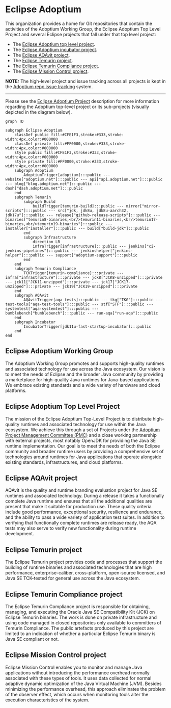 # Eclipse Adoptium

This organization provides a home for Git repositories that contain the activities of the Adoptium Working Group, the Eclipse Adoptium Top Level Project and several Eclipse projects that fall under that top level project:

* The [Eclipse Adoptium top level project](https://projects.eclipse.org/projects/adoptium).
* The [Eclipse Adoptium incubator project](https://projects.eclipse.org/projects/adoptium.incubator).
* The [Eclipse AQAvit project](https://projects.eclipse.org/projects/adoptium.aqavit).
* The [Eclipse Temurin project](https://projects.eclipse.org/projects/adoptium.temurin).
* The [Eclipse Temurin Compliance project](https://projects.eclipse.org/projects/adoptium.temurin-compliance).
* The [Eclipse Mission Control project](https://projects.eclipse.org/projects/adoptium.mc).

**NOTE:** The high-level project and issue tracking across all projects is kept in the [Adoptium repo issue tracking](https://www.github.com/adoptium/adoptium/issues) system.

----

Please see the [Eclipse Adoptium Project](https://projects.eclipse.org/projects/adoptium) description for more information regarding the Adoptium top-level project or its sub-projects (visually depicted in the diagram below).

```mermaid
graph TD

subgraph Eclipse Adoptium
    classDef public fill:#CFE1F3,stroke:#333,stroke-width:4px,color:#000000
    classDef private fill:#FF0000,stroke:#333,stroke-width:4px,color:#000000
    style public fill:#CFE1F3,stroke:#333,stroke-width:4px,color:#000000
    style private fill:#FF0000,stroke:#333,stroke-width:4px,color:#000000
    subgraph Adoptium
        AdoptiumTrigger[adoptium]:::public --- website["adoptium.net"]:::public --- api["api.adoptium.net"]:::public --- blog["blog.adoptium.net"]:::public --- dash["dash.adoptium.net"]:::public
    end
    subgraph Temurin
        subgraph Build
            buildTrigger[temurin-build]:::public --- mirror["mirror-scripts"]:::public --- src["jdk, jdk8u, jdk8u-aarch32, jdk17u"]:::public --- release["github-release-scripts"]:::public --- binaries["temurin8-binaries,<br/>temurin11-binaries,<br/>temurin17-binaries,<br/>temurin19-binaries"]:::public --- installer["installer"]:::public --- build["build-jdk"]:::public
        end
        subgraph Infrastructure
            direction LR
            infraTrigger[infrastructure]:::public --- jenkins["ci-jenkins-pipelines"]:::public --- jenkinshelper["jenkins-helper"]:::public --- support["adoptium-support"]:::public
        end
    end
    subgraph Temurin Compliance
        TCKTrigger[temurin-compliance]:::private --- infra["infrastructure"]:::private --- jck8["JCK8-unzipped"]:::private --- jck11["JCK11-unzipped"]:::private --- jck17["JCK17-unzipped"]:::private --- jck19["JCK19-unzipped"]:::private
    end
    subgraph AQAvit
        AQAvitTrigger[aqa-tests]:::public --- tkg["TKG"]:::public --- test-tools["aqa-test-tools"]:::public --- stf["STF"]:::public --- systemtest["aqa-systemtest"]:::public --- bumblebench["bumblebench"]:::public --- run-aqa["run-aqa"]:::public
    end
    subgraph Incubator
        IncubatorTrigger[jdk11u-fast-startup-incubator]:::public
    end
end
```

## Eclipse Adoptium Working Group

The Adoptium Working Group promotes and supports high-quality runtimes and associated technology for use across the Java ecosystem.
Our vision is to meet the needs of Eclipse and the broader Java community by providing a marketplace for high-quality Java runtimes for
Java-based applications. We embrace existing standards and a wide variety of hardware and cloud platforms.

## Eclipse Adoptium Top Level Project

The mission of the Eclipse Adoptium Top-Level Project is to distribute high-quality runtimes and associated technology for use within the Java ecosystem.  We achieve this through a set of Projects under the [Adoptium Project Management Committee (PMC)](https://projects.eclipse.org/projects/adoptium/who) and a close working partnership with external projects, most notably OpenJDK for providing the Java SE runtime implementation. Our goal is to meet the needs of both the Eclipse community and broader runtime users by providing a comprehensive set of technologies around runtimes for Java applications that operate alongside existing standards, infrastructures, and cloud platforms.

## Eclipse AQAvit project

AQAvit is the quality and runtime branding evaluation project for Java SE runtimes and associated technology.  During a release it takes a functionally complete Java runtime and ensures that all the additional qualities are present that make it suitable for production use.  These quality criteria include good performance, exceptional security, resilience and endurance, and the ability to pass a wide variety of application test suites.  In addition to verifying that functionally complete runtimes are release ready, the AQA tests may also serve to verify new functionality during runtime development.

## Eclipse Temurin project

The Eclipse Temurin project provides code and processes that support the building of runtime binaries and associated technologies that are high performance, enterprise-caliber, cross-platform, open-source licensed, and Java SE TCK-tested for general use across the Java ecosystem.

## Eclipse Temurin Compliance project

The Eclipse Temurin Compliance project is responsible for obtaining, managing, and executing the Oracle Java SE Compatibility Kit (JCK) on Eclipse Temurin binaries.  The work is done on private infrastructure and using code managed in closed repositories only available to committers of Temurin Compliance.  The public artefacts produced by this project are limited to an indication of whether a particular Eclipse Temurin binary is Java SE compliant or not.

## Eclipse Mission Control project

Eclipse Mission Control enables you to monitor and manage Java applications without introducing the performance overhead normally associated with these types of tools. It uses data collected for normal adaptive dynamic optimization of the Java Virtual Machine (JVM). Besides minimizing the performance overhead, this approach eliminates the problem of the observer effect, which occurs when monitoring tools alter the execution characteristics of the system.

